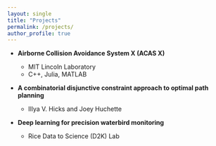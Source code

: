 ```yaml
---
layout: single
title: "Projects"
permalink: /projects/
author_profile: true
---
```


* **Airborne Collision Avoidance System X (ACAS X)**
  * MIT Lincoln Laboratory
  * C++, Julia, MATLAB

* **A combinatorial disjunctive constraint approach to optimal path planning**
  * Illya V. Hicks and Joey Huchette

* **Deep learning for precision waterbird monitoring**
  * Rice Data to Science (D2K) Lab